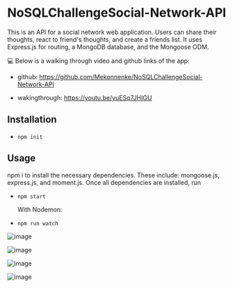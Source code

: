 # NoSQLChallengeSocial-Network-API

This is an API for a social network web application. Users can share their thoughts, react to friend's thoughts, and create a friends list. It uses Express.js for routing, a MongoDB database, and the Mongoose ODM.


💻 Below is a  walking through video and github links of the app:

   - github: https://github.com/Mekonnenke/NoSQLChallengeSocial-Network-API

   - wakingthrough: https://youtu.be/yuESq7JHIGU

## Installation

- `npm init`

## Usage

 npm i to install the necessary dependencies. These include: mongoose.js, express.js, and moment.js. Once all dependencies are installed, run 
 - `npm start`

   With Nodemon:

 - `npm run watch`

![image](https://user-images.githubusercontent.com/90818220/155915600-0b9ae6c8-f134-40f1-ac90-c7add38d8f39.png)

![image](https://user-images.githubusercontent.com/90818220/155915726-392c2ca9-cf1a-422e-b5c6-db4f71dcd0f1.png)

![image](https://user-images.githubusercontent.com/90818220/155915787-d63c7d0f-9932-4497-9d00-89d62c608a64.png)

![image](https://user-images.githubusercontent.com/90818220/155915861-196424c2-39c9-4b58-a84d-85f7116a33f6.png)


